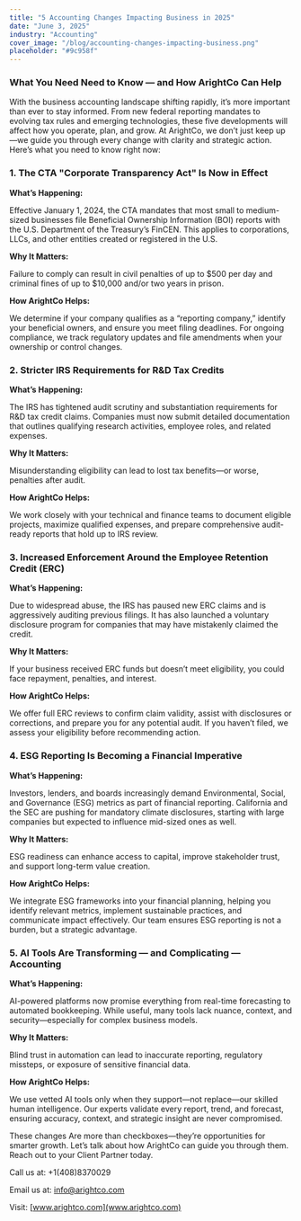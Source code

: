 ```yaml
---
title: "5 Accounting Changes Impacting Business in 2025"
date: "June 3, 2025"
industry: "Accounting"
cover_image: "/blog/accounting-changes-impacting-business.png"
placeholder: "#9c958f"
---
```

### What You Need Need to Know — and How ArightCo Can Help

With the business accounting landscape shifting rapidly, it’s more important than ever to stay informed. From new federal reporting mandates to evolving tax rules and emerging technologies, these five developments will affect how you operate, plan, and grow. At ArightCo, we don’t just keep up—we guide you through every change with clarity and strategic action. Here’s what you need to know right now:

 
### 1. The CTA "Corporate Transparency Act" Is Now in Effect

**What’s Happening:**

Effective January 1, 2024, the CTA mandates that most small to medium-sized businesses file Beneficial Ownership Information (BOI) reports with the U.S. Department of the Treasury’s FinCEN. This applies to corporations, LLCs, and other entities created or registered in the U.S.

**Why It Matters:**

Failure to comply can result in civil penalties of up to $500 per day and criminal fines of up to $10,000 and/or two years in prison.

**How ArightCo Helps:**

We determine if your company qualifies as a “reporting company,” identify your beneficial owners, and ensure you meet filing deadlines. For ongoing compliance, we track regulatory updates and file amendments when your ownership or control changes.

 
### 2. Stricter IRS Requirements for R&D Tax Credits

**What’s Happening:**

The IRS has tightened audit scrutiny and substantiation requirements for R&D tax credit claims. Companies must now submit detailed documentation that outlines qualifying research activities, employee roles, and related expenses.

**Why It Matters:**

Misunderstanding eligibility can lead to lost tax benefits—or worse, penalties after audit.

**How ArightCo Helps:**

We work closely with your technical and finance teams to document eligible projects, maximize qualified expenses, and prepare comprehensive audit-ready reports that hold up to IRS review.

 
### 3. Increased Enforcement Around the Employee Retention Credit (ERC)

**What’s Happening:**

Due to widespread abuse, the IRS has paused new ERC claims and is aggressively auditing previous filings. It has also launched a voluntary disclosure program for companies that may have mistakenly claimed the credit.

**Why It Matters:**

If your business received ERC funds but doesn’t meet eligibility, you could face repayment, penalties, and interest.

**How ArightCo Helps:**

We offer full ERC reviews to confirm claim validity, assist with disclosures or corrections, and prepare you for any potential audit. If you haven’t filed, we assess your eligibility before recommending action.

 
### 4. ESG Reporting Is Becoming a Financial Imperative

**What’s Happening:**

Investors, lenders, and boards increasingly demand Environmental, Social, and Governance (ESG) metrics as part of financial reporting. California and the SEC are pushing for mandatory climate disclosures, starting with large companies but expected to influence mid-sized ones as well.

**Why It Matters:**

ESG readiness can enhance access to capital, improve stakeholder trust, and support long-term value creation.

**How ArightCo Helps:**

We integrate ESG frameworks into your financial planning, helping you identify relevant metrics, implement sustainable practices, and communicate impact effectively. Our team ensures ESG reporting is not a burden, but a strategic advantage.

 
### 5. AI Tools Are Transforming — and Complicating — Accounting

**What’s Happening:**

AI-powered platforms now promise everything from real-time forecasting to automated bookkeeping. While useful, many tools lack nuance, context, and security—especially for complex business models.

**Why It Matters:**

Blind trust in automation can lead to inaccurate reporting, regulatory missteps, or exposure of sensitive financial data.

**How ArightCo Helps:**

We use vetted AI tools only when they support—not replace—our skilled human intelligence. Our experts validate every report, trend, and forecast, ensuring accuracy, context, and strategic insight are never compromised.

These changes Are more than checkboxes—they’re opportunities for smarter growth. Let’s talk about how ArightCo can guide you through them. Reach out to your Client Partner today.

Call us at:  +1(408)8370029

Email us at:  info@arightco.com

Visit:  [www.arightco.com](www.arightco.com)